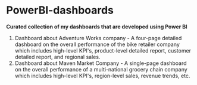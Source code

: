 # PowerBI-dashboards

**Curated collection of my dashboards that are developed using Power BI**

1) Dashboard about Adventure Works company - A four-page detailed dashboard on the overall performance of the bike retailer company which includes high-level KPI's, product-level detailed report, customer detailed report, and regional sales.
2) Dashboard about Maven Market Company - A single-page dashboard on the overall performance of a multi-national grocery chain company which includes high-level KPI's, region-level sales, revenue trends, etc.
